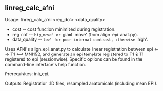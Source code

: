 linreg_calc_afni
----------------
Usage: linreg_calc_afni <cost> <reg_dof> <data_quality>

+ cost -- cost function minimized during registration.
+ reg_dof -- `big_move' or `giant_move' (from align_epi_anat.py).
+ data_quality -- `low' for poor internal contrast, otherwise `high'.

Uses AFNI's align_epi_anat.py to calculate linear registration between epi <--> T1 <--> MNI152, and generate an epi template registered to T1 \& T1 registered to epi (sessionwise). Specific options can be found in the command-line interface's help function.

Prerequisites: init_epi.

Outputs: Registration .1D files, resampled anatomicals (including mean EPI).

